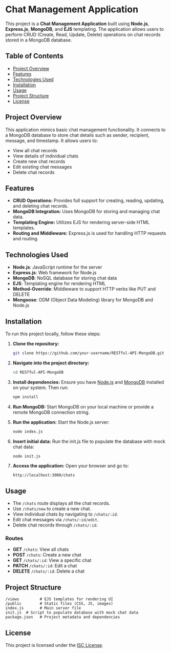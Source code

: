 
# Chat Management Application

This project is a **Chat Management Application** built using **Node.js**, **Express.js**, **MongoDB**, and **EJS** templating. The application allows users to perform CRUD (Create, Read, Update, Delete) operations on chat records stored in a MongoDB database.

## Table of Contents

- [Project Overview](#project-overview)
- [Features](#features)
- [Technologies Used](#technologies-used)
- [Installation](#installation)
- [Usage](#usage)
- [Project Structure](#project-structure)
- [License](#license)

## Project Overview

This application mimics basic chat management functionality. It connects to a MongoDB database to store chat details such as sender, recipient, message, and timestamp. It allows users to:
- View all chat records
- View details of individual chats
- Create new chat records
- Edit existing chat messages
- Delete chat records

## Features

- **CRUD Operations:** Provides full support for creating, reading, updating, and deleting chat records.
- **MongoDB Integration:** Uses MongoDB for storing and managing chat data.
- **Templating Engine:** Utilizes EJS for rendering server-side HTML templates.
- **Routing and Middleware:** Express.js is used for handling HTTP requests and routing.

## Technologies Used

- **Node.js**: JavaScript runtime for the server
- **Express.js**: Web framework for Node.js
- **MongoDB**: NoSQL database for storing chat data
- **EJS**: Templating engine for rendering HTML
- **Method-Override**: Middleware to support HTTP verbs like PUT and DELETE
- **Mongoose**: ODM (Object Data Modeling) library for MongoDB and Node.js

## Installation

To run this project locally, follow these steps:

1. **Clone the repository:**
   ```bash
   git clone https://github.com/your-username/RESTful-API-MongoDB.git
   ```

2. **Navigate into the project directory:**
   ```bash
   cd RESTful-API-MongoDB
   ```

3. **Install dependencies:**
   Ensure you have [Node.js](https://nodejs.org/) and [MongoDB](https://www.mongodb.com/) installed on your system. Then run:
   ```bash
   npm install 
   ```

4. **Run MongoDB:**
    Start MongoDB on your local machine or provide a remote MongoDB connection string.

5. **Run the application:**
   Start the Node.js server:
   ```bash
   node index.js
   ```

7. **Insert initial data:**
   Run the init.js file to populate the database with mock chat data:
   ```bash
   node init.js
   ```

8. **Access the application:**
   Open your browser and go to:
   ```
   http://localhost:3000/chats
   ```

## Usage

- The `/chats` route displays all the chat records.
- Use `/chats/new` to create a new chat.
- View individual chats by navigating to `/chats/:id`.
- Edit chat messages via `/chats/:id/edit`.
- Delete chat records through `/chats/:id`.

### Routes

- **GET** `/chats`: View all chats
- **POST** `/chats`: Create a new chat
- **GET** `/chats/:id`: View a specific chat
- **PATCH** `/chats/:id`: Edit a chat
- **DELETE** `/chats/:id`: Delete a chat

## Project Structure

```
/views         # EJS templates for rendering UI
/public        # Static files (CSS, JS, images)
index.js       # Main server file
init.js  # Script to populate database with mock chat data
package.json   # Project metadata and dependencies
```

## License

This project is licensed under the [ISC License](https://opensource.org/licenses/ISC).











